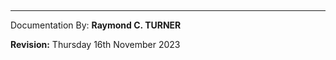 

## 

## 

## 

## 

## 

## 

## 

## 


---

Documentation By: **Raymond C. TURNER**

**Revision:** Thursday 16th November 2023